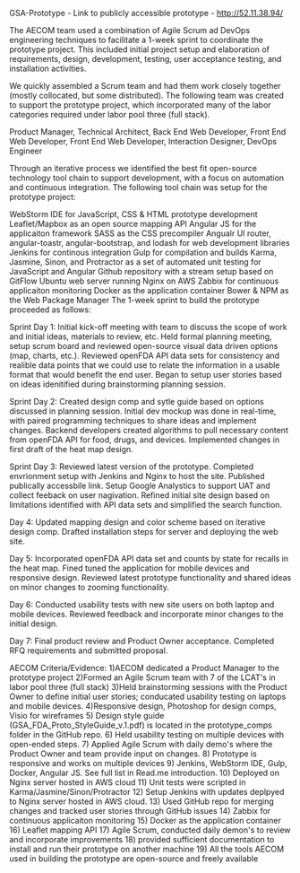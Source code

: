 GSA-Prototype - Link to publicly accessible prototype - http://52.11.38.94/

The AECOM team used a combination of Agile Scrum ad DevOps engineering techniques to facilitate a 1-week sprint to coordinate the prototype project. This included initial project setup and elaboration of requirements, design, development, testing, user acceptance testing, and installation activities.

We quickly assembled a Scrum team and had them work closely together (mostly collocated, but some distributed). The following team was created to support the prototype project, which incorporated many of the labor categories required under labor pool three (full stack).

Product Manager, Technical Architect, Back End Web Developer, Front End Web Developer, Front End Web Developer, Interaction Designer, DevOps Engineer

Through an iterative process we identified the best fit open-source technology tool chain to support development, with a focus on automation and continuous integration. The following tool chain was setup for the prototype project:

WebStorm IDE for JavaScript, CSS & HTML prototype development
Leaflet/Mapbox as an open source mapping API
Angular JS for the applicaiton framework
SASS as the CSS precompiler
Angualr UI router, angular-toastr, angular-bootstrap, and lodash for web development libraries
Jenkins for continous integration
Gulp for compilation and builds
Karma, Jasmine, Sinon, and Protractor as a set of automated unit testing for JavaScript and Angular
Github repository with a stream setup based on GitFlow
Ubuntu web server running Nginx on AWS
Zabbix for continuous applicaiton monitoring
Docker as the application container
Bower & NPM as the Web Package Manager
The 1-week sprint to build the prototype proceeded as follows:

Sprint Day 1: Initial kick-off meeting with team to discuss the scope of work and initial ideas, materials to review, etc. Held formal planning meeting, setup scrum board and reviewed open-source visual data driven options (map, charts, etc.). Reviewed openFDA API data sets for consistency and realible data points that we could use to relate the information in a usable format that would benefit the end user. Began to setup user stories based on ideas idenitified during brainstorming planning session.

Sprint Day 2: Created design comp and sytle guide based on options discussed in planning session. Initial dev mockup was done in real-time, with paired programming techniques to share ideas and implement changes. Backend developers created algorithms to pull necessary content from openFDA API for food, drugs, and devices. Implemented changes in first draft of the heat map design.

Sprint Day 3: Reviewed latest version of the prototype. Completed envrionment setup with Jenkins and Nginx to host the site. Published publically accessbile link. Setup Google Analystics to support UAT and collect feeback on user nagivation. Refined initial site design based on limitations identified with API data sets and simplified the search function.

Day 4: Updated mapping design and color scheme based on iterative design comp. Drafted installation steps for server and deploying the web site.

Day 5: Incorporated openFDA API data set and counts by state for recalls in the heat map. Fined tuned the application for mobile devices and responsive design. Reviewed latest prototype functionality and shared ideas on minor changes to zooming functionality.

Day 6: Conducted usability tests with new site users on both laptop and mobile devices. Reviewed feedback and incorporate minor changes to the initial design.

Day 7: Final product review and Product Owner acceptance. Completed RFQ requirements and submitted proposal.

AECOM Criteria/Evidence:
1)AECOM dedicated a Product Manager to the prototype project
2)Formed an Agile Scrum team with 7 of the LCAT's in labor pool three (full stack)
3)Held brainstorming sessions with the Product Owner to define initial user stories; conducated usability testing on laptops and mobile devices.
4)Responsive design, Photoshop for design comps, Visio for wireframes
5) Design style guide (GSA_FDA_Proto_StyleGuide_v.1.pdf) is located in the prototype_comps folder in the GitHub repo.
6) Held usability testing on multiple devices with open-ended steps. 
7) Applied Agile Scrum with daily demo's where the Product Owner and team provide input on changes.
8) Prototype is responsive and works on multiple devices
9) Jenkins, WebStorm IDE, Gulp, Docker, Angular JS. See full list in Read.me introduction.
10) Deployed on Nginx server hosted in AWS cloud
11) Unit tests were scripted in Karma/Jasmine/Sinon/Protractor
12) Setup Jenkins with updates deplpyed to Nginx server hosted in AWS cloud.
13) Used GitHub repo for merging changes and tracked user stories through GitHub issues
14) Zabbix for continuous applicaiton monitoring
15) Docker as the application container
16) Leaflet mapping API
17) Agile Scrum, conducted daily demon's to review and incorporate improvements
18) provided sufficient documentation to install and run their prototype on another machine
19) All the tools AECOM used in building the prototype are open-source and freely available
